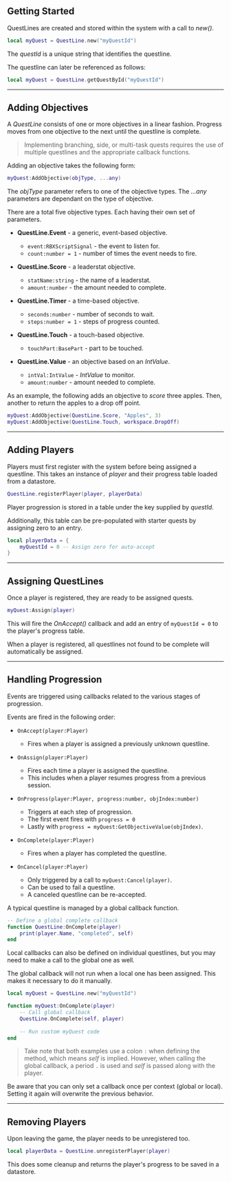 ## Getting Started

QuestLines are created and stored within the system with a call to *new()*.

```lua
local myQuest = QuestLine.new("myQuestId")
```

The *questId* is a unique string that identifies the questline.

The questline can later be referenced as follows:

```lua
local myQuest = QuestLine.getQuestById("myQuestId")
```

---

## Adding Objectives

A *QuestLine* consists of one or more objectives in a linear fashion.
Progress moves from one objective to the next until the questline is complete.

> Implementing branching, side, or multi-task quests requires the use of multiple questlines and the appropriate callback functions.

Adding an objective takes the following form:

```lua
myQuest:AddObjective(objType, ...any)
```

The *objType* parameter refers to one of the objective types.
The *...any* parameters are dependant on the type of objective.

There are a total five objective types.  Each having their own set of parameters.

* **QuestLine.Event** - a generic, event-based objective.
  * `event:RBXScriptSignal` - the event to listen for.
  * `count:number = 1` - number of times the event needs to fire.

* **QuestLine.Score** - a leaderstat objective.
  * `statName:string` - the name of a leaderstat.
  * `amount:number` - the amount needed to complete.

* **QuestLine.Timer** - a time-based objective.
  * `seconds:number` - number of seconds to wait.
  * `steps:number = 1` - steps of progress counted.

* **QuestLine.Touch** - a touch-based objective.
  * `touchPart:BasePart` - part to be touched.

* **QuestLine.Value** - an objective based on an *IntValue*.
  * `intVal:IntValue` - *IntValue* to monitor.
  * `amount:number` - amount needed to complete.

As an example, the following adds an objective to *score* three apples.
Then, another to return the apples to a drop off point.

```lua
myQuest:AddObjective(QuestLine.Score, "Apples", 3)
myQuest:AddObjective(QuestLine.Touch, workspace.DropOff)
```

---

## Adding Players

Players must first register with the system before being assigned a questline.
This takes an instance of *player* and their progress table loaded from a datastore.

```lua
QuestLine.registerPlayer(player, playerData)
```

Player progression is stored in a table under the key supplied by *questId*.

Additionally, this table can be pre-populated with starter quests by assigning zero to an entry.

```lua
local playerData = {
	myQuestId = 0 -- Assign zero for auto-accept
}
```

---

## Assigning QuestLines

Once a player is registered, they are ready to be assigned quests.

```lua
myQuest:Assign(player)
```

This will fire the *OnAccept()* callback and add an entry of `myQuestId = 0` to the player's progress table.

When a player is registered, all questlines not found to be complete will automatically be assigned.

---

## Handling Progression

Events are triggered using callbacks related to the various stages of progression.

Events are fired in the following order:

* `OnAccept(player:Player)`
  * Fires when a player is assigned a previously unknown questline.
  
* `OnAssign(player:Player)`
  * Fires each time a player is assigned the questline.
  * This includes when a player resumes progress from a previous session.
  
* `OnProgress(player:Player, progress:number, objIndex:number)`
  * Triggers at each step of progression.
  * The first event fires with `progress = 0`
  * Lastly with `progress = myQuest:GetObjectiveValue(objIndex)`.
  
* `OnComplete(player:Player)`
  * Fires when a player has completed the questline.
  
* `OnCancel(player:Player)`
  * Only triggered by a call to `myQuest:Cancel(player)`.
  * Can be used to fail a questline.
  * A canceled questline can be re-accepted.

A typical questline is managed by a global callback function.  

```lua
-- Define a global complete callback
function QuestLine:OnComplete(player)
    print(player.Name, "completed", self)
end
```

Local callbacks can also be defined on individual questlines, but you may need to make a call to the global one as well.

The global callback will not run when a local one has been assigned.  This makes it necessary to do it manually.

```lua
local myQuest = QuestLine.new("myQuestId")

function myQuest:OnComplete(player)
    -- Call global callback
    QuestLine.OnComplete(self, player)
    
    -- Run custom myQuest code
end
```

> Take note that both examples use a colon `:` when defining the method, which means *self* is implied.
However, when calling the global callback, a period `.` is used and *self* is passed along with the player.

Be aware that you can only set a callback once per context (global or local).
Setting it again will overwrite the previous behavior.

---

## Removing Players

Upon leaving the game, the player needs to be unregistered too.

```lua
local playerData = QuestLine.unregisterPlayer(player)
```

This does some cleanup and returns the player's progress to be saved in a datastore.

